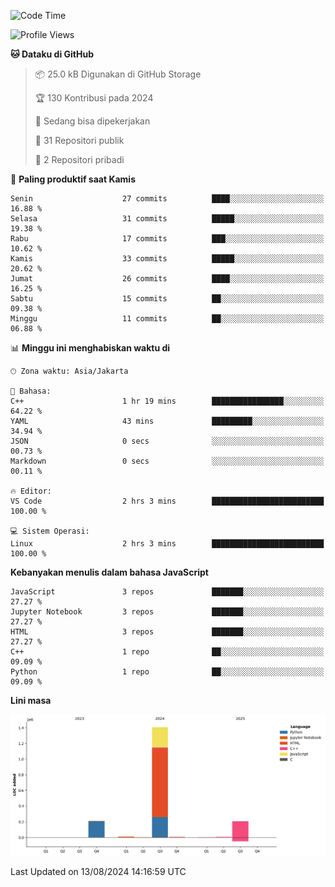 <!--START_SECTION:waka-->
![Code Time](http://img.shields.io/badge/Code%20Time-4%20hrs%2022%20mins-blue)

![Profile Views](http://img.shields.io/badge/Profil%20dilihat-583-blue)

**🐱 Dataku di GitHub** 

> 📦 25.0 kB Digunakan di GitHub Storage 
 > 
> 🏆 130 Kontribusi pada 2024
 > 
> 💼 Sedang bisa dipekerjakan
 > 
> 📜 31 Repositori publik 
 > 
> 🔑 2 Repositori pribadi 
 > 
📅 **Paling produktif saat Kamis** 

```text
Senin                    27 commits          ████░░░░░░░░░░░░░░░░░░░░░   16.88 % 
Selasa                   31 commits          █████░░░░░░░░░░░░░░░░░░░░   19.38 % 
Rabu                     17 commits          ███░░░░░░░░░░░░░░░░░░░░░░   10.62 % 
Kamis                    33 commits          █████░░░░░░░░░░░░░░░░░░░░   20.62 % 
Jumat                    26 commits          ████░░░░░░░░░░░░░░░░░░░░░   16.25 % 
Sabtu                    15 commits          ██░░░░░░░░░░░░░░░░░░░░░░░   09.38 % 
Minggu                   11 commits          ██░░░░░░░░░░░░░░░░░░░░░░░   06.88 % 
```


📊 **Minggu ini menghabiskan waktu di** 

```text
🕑︎ Zona waktu: Asia/Jakarta

💬 Bahasa: 
C++                      1 hr 19 mins        ████████████████░░░░░░░░░   64.22 % 
YAML                     43 mins             █████████░░░░░░░░░░░░░░░░   34.94 % 
JSON                     0 secs              ░░░░░░░░░░░░░░░░░░░░░░░░░   00.73 % 
Markdown                 0 secs              ░░░░░░░░░░░░░░░░░░░░░░░░░   00.11 % 

🔥 Editor: 
VS Code                  2 hrs 3 mins        █████████████████████████   100.00 % 

💻 Sistem Operasi: 
Linux                    2 hrs 3 mins        █████████████████████████   100.00 % 
```

**Kebanyakan menulis dalam bahasa JavaScript** 

```text
JavaScript               3 repos             ███████░░░░░░░░░░░░░░░░░░   27.27 % 
Jupyter Notebook         3 repos             ███████░░░░░░░░░░░░░░░░░░   27.27 % 
HTML                     3 repos             ███████░░░░░░░░░░░░░░░░░░   27.27 % 
C++                      1 repo              ██░░░░░░░░░░░░░░░░░░░░░░░   09.09 % 
Python                   1 repo              ██░░░░░░░░░░░░░░░░░░░░░░░   09.09 % 
```



**Lini masa**

![Lines of Code chart](https://raw.githubusercontent.com/yusuf601/yusuf601/main/assets/bar_graph.png)


 Last Updated on 13/08/2024 14:16:59 UTC
<!--END_SECTION:waka-->
